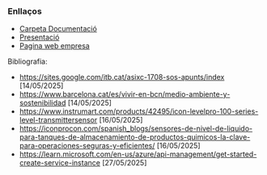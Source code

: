 ### Enllaços

- [Carpeta Documentació](https://drive.google.com/drive/folders/11-W3wyvtsK6drJf-dDsbP-bygLUXDIDi?usp=drive_link)
- [Presentació](https://drive.google.com/file/d/1n1OdQr3rwtZQTE0ibNqxP1l0GK_W74Sy/view?usp=sharing)
- [Pagina web empresa](https://chemsecure-g3f3endkdxc6fsd4.northeurope-01.azurewebsites.net/)

Bibliografia:
- https://sites.google.com/itb.cat/asixc-1708-sos-apunts/index [14/05/2025]
- https://www.barcelona.cat/es/vivir-en-bcn/medio-ambiente-y-sostenibilidad [14/05/2025]
- https://www.instrumart.com/products/42495/icon-levelpro-100-series-level-transmittersensor [16/05/2025]
- https://iconprocon.com/spanish_blogs/sensores-de-nivel-de-liquido-para-tanques-de-almacenamiento-de-productos-quimicos-la-clave-para-operaciones-seguras-y-eficientes/ [16/05/2025]
- https://learn.microsoft.com/en-us/azure/api-management/get-started-create-service-instance [27/05/2025]
